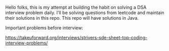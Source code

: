 Hello folks, this is my attempt at building the habit on solving a DSA interview problem daily. I'll be solving questions from leetcode and maintain their solutions in this repo. This repo will have solutions in Java.

Important problems before interview:

https://takeuforward.org/interviews/strivers-sde-sheet-top-coding-interview-problems/